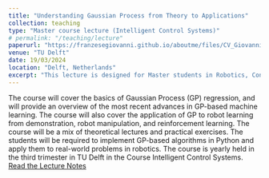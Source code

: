 ```yaml
---
title: "Understanding Gaussian Process from Theory to Applications"
collection: teaching
type: "Master course lecture (Intelligent Control Systems)"
# permalink: "/teaching/lecture"
paperurl: "https://franzesegiovanni.github.io/aboutme/files/CV_Giovanni_Franzese.pdf"
venue: "TU Delft"
date: 19/03/2024
location: "Delft, Netherlands"
excerpt: "This lecture is designed for Master students in Robotics, Control or Machine Learning."
---
```


The course will cover the basics of Gaussian Process (GP) regression, and will provide an overview of the most recent advances in GP-based machine learning. The course will also cover the application of GP to robot learning from demonstration, robot manipulation, and reinforcement learning. The course will be a mix of theoretical lectures and practical exercises. The students will be required to implement GP-based algorithms in Python and apply them to real-world problems in robotics. The course is yearly held in the third trimester in TU Delft in the Course Intelligent Control Systems.
[Read the Lecture Notes](paperurl:https://franzesegiovanni.github.io/aboutme/_teaching/Gaussian_Process_Lecture_notes.pdf)